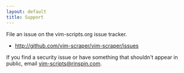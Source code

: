 ```yaml
---
layout: default
title: Support
---
```


File an issue on the vim-scripts.org issue tracker.

* <http://github.com/vim-scraper/vim-scraper/issues>

If you find a security issue or have something that shouldn't appear
in public, email
<a href="mailto:vim-scripts@rinspin.com">vim-scripts@rinspin.com</a>.
